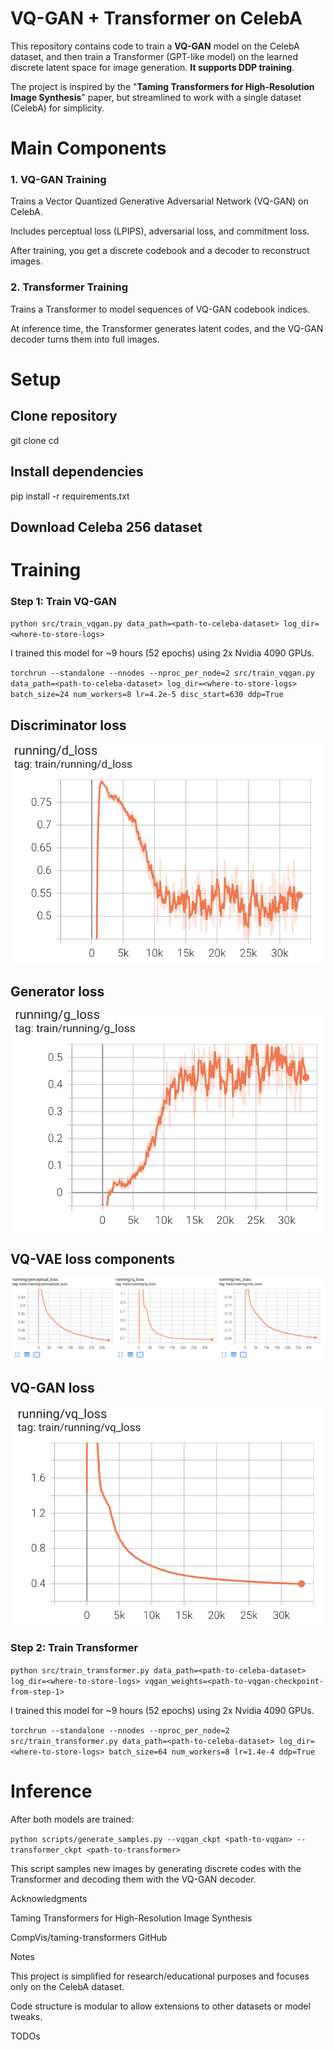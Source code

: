 # VQ-GAN + Transformer on CelebA

This repository contains code to train a **VQ-GAN** model on the CelebA dataset, and then train a Transformer (GPT-like model) on the learned discrete latent space for image generation. **It supports DDP training**.

The project is inspired by the "**Taming Transformers for High-Resolution Image Synthesis**" paper, but streamlined to work with a single dataset (CelebA) for simplicity.

# Main Components

### 1. VQ-GAN Training

Trains a Vector Quantized Generative Adversarial Network (VQ-GAN) on CelebA.

Includes perceptual loss (LPIPS), adversarial loss, and commitment loss.

After training, you get a discrete codebook and a decoder to reconstruct images.

### 2. Transformer Training

Trains a Transformer to model sequences of VQ-GAN codebook indices.

At inference time, the Transformer generates latent codes, and the VQ-GAN decoder turns them into full images.


# Setup

## Clone repository
git clone <your-repo-url>
cd <repo-name>

## Install dependencies
pip install -r requirements.txt

## Download Celeba 256 dataset <kaggle>

# Training

### Step 1: Train VQ-GAN

`python src/train_vqgan.py data_path=<path-to-celeba-dataset> log_dir=<where-to-store-logs>`

I trained this model for ~9 hours (52 epochs) using 2x Nvidia 4090 GPUs.

`torchrun --standalone --nnodes --nproc_per_node=2 src/train_vqgan.py data_path=<path-to-celeba-dataset> log_dir=<where-to-store-logs> batch_size=24 num_workers=8 lr=4.2e-5 disc_start=630 ddp=True`

## Discriminator loss
![alt text](img/image.png)
## Generator loss
![alt text](img/image-1.png)
## VQ-VAE loss components
![alt text](img/image-2.png)
## VQ-GAN loss
![alt text](img/image-3.png)

### Step 2: Train Transformer

`python src/train_transformer.py data_path=<path-to-celeba-dataset> log_dir=<where-to-store-logs> vqgan_weights=<path-to-vqgan-checkpoint-from-step-1>`

I trained this model for ~9 hours (52 epochs) using 2x Nvidia 4090 GPUs.

`torchrun --standalone --nnodes --nproc_per_node=2 src/train_transformer.py data_path=<path-to-celeba-dataset> log_dir=<where-to-store-logs> batch_size=64 num_workers=8 lr=1.4e-4 ddp=True`

# Inference

After both models are trained:

`python scripts/generate_samples.py --vqgan_ckpt <path-to-vqgan> --transformer_ckpt <path-to-transformer>`

This script samples new images by generating discrete codes with the Transformer and decoding them with the VQ-GAN decoder.

Acknowledgments

Taming Transformers for High-Resolution Image Synthesis

CompVis/taming-transformers GitHub

Notes

This project is simplified for research/educational purposes and focuses only on the CelebA dataset.

Code structure is modular to allow extensions to other datasets or model tweaks.

TODOs